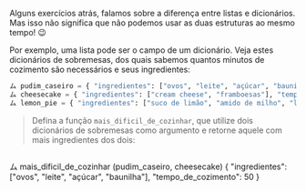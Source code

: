 Alguns exercícios atrás, falamos sobre a diferença entre listas e dicionários. Mas isso não significa que não podemos usar as duas estruturas ao mesmo tempo! :wink:

Por exemplo, uma lista pode ser o campo de um dicionário. Veja estes dicionários de sobremesas, dos quais sabemos quantos minutos de cozimento são necessários e seus ingredientes:


```python
ム pudim_caseiro = { "ingredientes": ["ovos", "leite", "açúcar", "baunilha"], "tempo_de_cozimento": 50 }
ム cheesecake = { "ingredientes": ["cream cheese", "framboesas"], "tempo_de_cozimento": 80 }
ム lemon_pie = { "ingredientes": ["suco de limão", "amido de milho", "leite", "ovos"], "tempo_de_cozimento": 65 }
```


> Defina a função `mais_dificil_de_cozinhar`, que utilize dois dicionários de sobremesas como argumento e retorne aquele com mais ingredientes dos dois:

> ``` python
ム mais_dificil_de_cozinhar (pudim_caseiro, cheesecake)
{ "ingredientes": ["ovos", "leite", "açúcar", "baunilha"], "tempo_de_cozimento": 50 }
```

